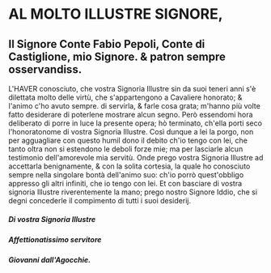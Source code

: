 # AL MOLTO ILLUSTRE SIGNORE,

## Il Signore Conte Fabio Pepoli, Conte di Castiglione, mio Signore. & patron sempre osservandiss.

L'HAVER conosciuto, che vostra Signoria Illustre sin da suoi teneri anni s'è dilettata molto delle virtù, che s'appartengono a Cavaliere honorato; & l'animo c'ho avuto sempre. di servirla, & farle cosa grata; m'hanno più volte fatto desiderare di poterlene mostrare alcun segno. Però essendomi hora deliberato di porre in luce la presente opera; hò terminato, ch'ella porti seco l'honoratonome di vostra Signoria Illustre. Così dunque a lei la porgo, non per agguagliare con questo humil dono il debito ch'io tengo con lei, che tanto oltra non si estendono le deboli forze mie; ma per lasciarle alcun testimonio dell'amorevole mia servitù. Onde prego vostra Signoria Illustre ad accettarla benignamente, & con la solita cortesia, la quale ho conosciuto sempre nella singolare bontà dell'animo suo: ch'io porrò quest'obbligo appresso gli altri infiniti, che io tengo con lei. Et con basciare di vostra signoria Illustre riverentemente la mano; prego nostro Signore Iddio, che si degni concederle il compimento di tutti i suoi desiderij.

##### Di vostra Signoria Illustre
##### Affettionatissimo servitore
##### Giovanni dall'Agocchie.


